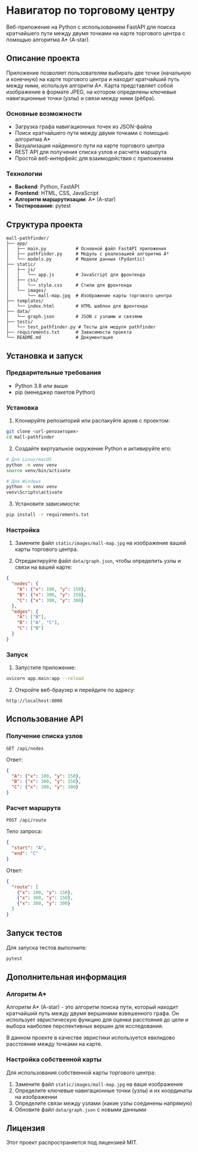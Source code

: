 # Навигатор по торговому центру

Веб-приложение на Python с использованием FastAPI для поиска кратчайшего пути между двумя точками на карте торгового центра с помощью алгоритма A* (A-star).

## Описание проекта

Приложение позволяет пользователям выбирать две точки (начальную и конечную) на карте торгового центра и находит кратчайший путь между ними, используя алгоритм A*. Карта представляет собой изображение в формате JPEG, на котором определены ключевые навигационные точки (узлы) и связи между ними (рёбра).

### Основные возможности

- Загрузка графа навигационных точек из JSON-файла
- Поиск кратчайшего пути между двумя точками с помощью алгоритма A*
- Визуализация найденного пути на карте торгового центра
- REST API для получения списка узлов и расчета маршрута
- Простой веб-интерфейс для взаимодействия с приложением

### Технологии

- **Backend**: Python, FastAPI
- **Frontend**: HTML, CSS, JavaScript
- **Алгоритм маршрутизации**: A* (A-star)
- **Тестирование**: pytest

## Структура проекта

```
mall-pathfinder/
├── app/
│   ├── main.py           # Основной файл FastAPI приложения
│   ├── pathfinder.py     # Модуль с реализацией алгоритма A*
│   └── models.py         # Модели данных (Pydantic)
├── static/
│   ├── js/
│   │   └── app.js        # JavaScript для фронтенда
│   ├── css/
│   │   └── style.css     # Стили для фронтенда
│   └── images/
│       └── mall-map.jpg  # Изображение карты торгового центра
├── templates/
│   └── index.html        # HTML шаблон для фронтенда
├── data/
│   └── graph.json        # JSON с узлами и связями
├── tests/
│   └── test_pathfinder.py # Тесты для модуля pathfinder
├── requirements.txt      # Зависимости проекта
└── README.md             # Документация
```

## Установка и запуск

### Предварительные требования

- Python 3.8 или выше
- pip (менеджер пакетов Python)

### Установка

1. Клонируйте репозиторий или распакуйте архив с проектом:

```bash
git clone <url-репозитория>
cd mall-pathfinder
```

2. Создайте виртуальное окружение Python и активируйте его:

```bash
# Для Linux/macOS
python -m venv venv
source venv/bin/activate

# Для Windows
python -m venv venv
venv\Scripts\activate
```

3. Установите зависимости:

```bash
pip install -r requirements.txt
```

### Настройка

1. Замените файл `static/images/mall-map.jpg` на изображение вашей карты торгового центра.

2. Отредактируйте файл `data/graph.json`, чтобы определить узлы и связи на вашей карте:

```json
{
  "nodes": {
    "A": {"x": 100, "y": 150},
    "B": {"x": 300, "y": 150},
    "C": {"x": 300, "y": 300}
  },
  "edges": {
    "A": ["B"],
    "B": ["A", "C"],
    "C": ["B"]
  }
}
```

### Запуск

1. Запустите приложение:

```bash
uvicorn app.main:app --reload
```

2. Откройте веб-браузер и перейдите по адресу:

```
http://localhost:8000
```

## Использование API

### Получение списка узлов

```
GET /api/nodes
```

Ответ:

```json
{
  "A": {"x": 100, "y": 150},
  "B": {"x": 300, "y": 150},
  "C": {"x": 300, "y": 300}
}
```

### Расчет маршрута

```
POST /api/route
```

Тело запроса:

```json
{
  "start": "A",
  "end": "C"
}
```

Ответ:

```json
{
  "route": [
    {"x": 100, "y": 150},
    {"x": 300, "y": 150},
    {"x": 300, "y": 300}
  ]
}
```

## Запуск тестов

Для запуска тестов выполните:

```bash
pytest
```

## Дополнительная информация

### Алгоритм A*

Алгоритм A* (A-star) - это алгоритм поиска пути, который находит кратчайший путь между двумя вершинами взвешенного графа. Он использует эвристическую функцию для оценки расстояния до цели и выбора наиболее перспективных вершин для исследования.

В данном проекте в качестве эвристики используется евклидово расстояние между точками на карте.

### Настройка собственной карты

Для использования собственной карты торгового центра:

1. Замените файл `static/images/mall-map.jpg` на ваше изображение
2. Определите ключевые навигационные точки (узлы) и их координаты на изображении
3. Определите связи между узлами (какие узлы соединены напрямую)
4. Обновите файл `data/graph.json` с новыми данными

## Лицензия

Этот проект распространяется под лицензией MIT.